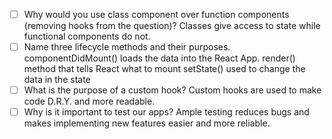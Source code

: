 - [ ] Why would you use class component over function components (removing hooks from the question)?
	Classes give access to state while functional components do not.
- [ ] Name three lifecycle methods and their purposes.
	componentDidMount() loads the data into the React App.
	render() method that tells React what to mount
	setState() used to change the data in the state
- [ ] What is the purpose of a custom hook?
	Custom hooks are used to make code D.R.Y. and more readable.
- [ ] Why is it important to test our apps?
	Ample testing reduces bugs and makes implementing new features easier and more reliable.
